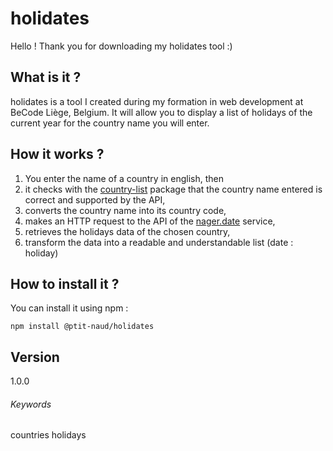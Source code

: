 # holidates

Hello ! Thank you for downloading my holidates tool :)

## What is it ?

holidates is a tool I created during my formation in web development at BeCode Liège, Belgium.
It will allow you to display a list of holidays of the current year for the country name you will enter.
<br>
## How it works ?

1. You enter the name of a country in english, then
2. it checks with the [country-list](https://www.npmjs.com/package/country-list) package that the country name entered is correct and supported by the API,
3. converts the country name into its country code,
4. makes an HTTP request to the API of the [nager.date](https://date.nager.at/) service,
5. retrieves the holidays data of the chosen country,
6. transform the data into a readable and understandable list (date : holiday)

## How to install it ?

You can install it using npm :

```
npm install @ptit-naud/holidates
```

## Version

1.0.0

###### Keywords

countries holidays